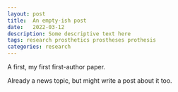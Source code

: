```yaml
---
layout: post
title:  An empty-ish post
date:   2022-03-12
description: Some descriptive text here
tags: research prosthetics prostheses prothesis
categories: research
---
```


A first, my first first-author paper.

Already a news topic, but might write a post about it too.



